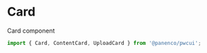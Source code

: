 # Card

Card component

```js
import { Card, ContentCard, UploadCard } from '@panenco/pwcui';
```

<!-- STORY -->
